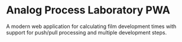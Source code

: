 # Analog Process Laboratory PWA

A modern web application for calculating film development times with support for push/pull processing and multiple development steps.

